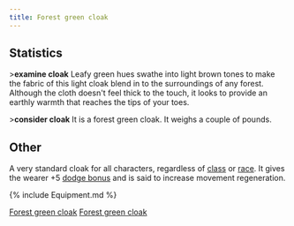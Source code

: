```yaml
---
title: Forest green cloak
---
```


## Statistics

\>**examine cloak**
Leafy green hues swathe into light brown tones to make the fabric of
this light
cloak blend in to the surroundings of any forest. Although the cloth
doesn't
feel thick to the touch, it looks to provide an earthly warmth that
reaches the
tips of your toes.

\>**consider cloak**
It is a forest green cloak.
It weighs a couple of pounds.

## Other

A very standard cloak for all characters, regardless of
[class](class "wikilink") or [race](race "wikilink"). It gives the
wearer +5 [dodge bonus](dodge_bonus "wikilink") and is said to increase
movement regeneration.

{% include Equipment.md %}

[Forest green cloak](Category:_Cloth_equipment "wikilink") [Forest green
cloak](Category:Cloaks "wikilink")